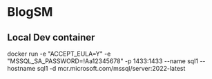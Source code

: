 # BlogSM

## Local Dev container

docker run -e "ACCEPT_EULA=Y" -e "MSSQL_SA_PASSWORD=!Aa12345678" -p 1433:1433 --name sql1 --hostname sql1 -d mcr.microsoft.com/mssql/server:2022-latest
